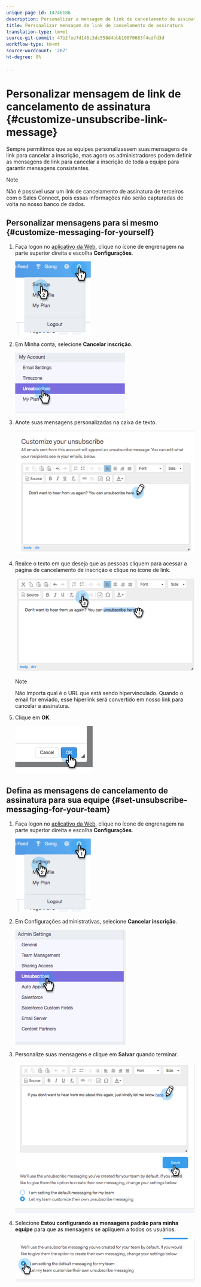 ```yaml
---
unique-page-id: 14746186
description: Personalizar a mensagem de link de cancelamento de assinatura - Documentos do Marketing - Documentação do produto
title: Personalizar mensagem de link de cancelamento de assinatura
translation-type: tm+mt
source-git-commit: 47b2fee7d146c3dc558d4bbb10070683f4cdfd3d
workflow-type: tm+mt
source-wordcount: '207'
ht-degree: 0%

---
```



# Personalizar mensagem de link de cancelamento de assinatura {#customize-unsubscribe-link-message}

Sempre permitimos que as equipes personalizassem suas mensagens de link para cancelar a inscrição, mas agora os administradores podem definir as mensagens de link para cancelar a inscrição de toda a equipe para garantir mensagens consistentes.

>[!NOTE]
>
>Não é possível usar um link de cancelamento de assinatura de terceiros com o Sales Connect, pois essas informações não serão capturadas de volta no nosso banco de dados.

## Personalizar mensagens para si mesmo {#customize-messaging-for-yourself}

1. Faça logon no [aplicativo da Web](http://toutapp.com/login), clique no ícone de engrenagem na parte superior direita e escolha **Configurações**.

   ![](assets/one.png)

1. Em Minha conta, selecione **Cancelar inscrição**.

   ![](assets/two-1.png)

1. Anote suas mensagens personalizadas na caixa de texto.

   ![](assets/three-1.png)

1. Realce o texto em que deseja que as pessoas cliquem para acessar a página de cancelamento de inscrição e clique no ícone de link.

   ![](assets/four-1.png)

   >[!NOTE]
   >
   >Não importa qual é o URL que está sendo hipervinculado. Quando o email for enviado, esse hiperlink será convertido em nosso link para cancelar a assinatura.

1. Clique em **OK**.

   ![](assets/five.png)

## Defina as mensagens de cancelamento de assinatura para sua equipe {#set-unsubscribe-messaging-for-your-team}

1. Faça logon no [aplicativo da Web](http://toutapp.com/login), clique no ícone de engrenagem na parte superior direita e escolha **Configurações**.

   ![](assets/six.png)

1. Em Configurações administrativas, selecione **Cancelar inscrição**.

   ![](assets/eight.png)

1. Personalize suas mensagens e clique em **Salvar** quando terminar.

   ![](assets/seven.png)

1. Selecione **Estou configurando as mensagens padrão para minha equipe** para que as mensagens se apliquem a todos os usuários.

   ![](assets/eleven.png)

